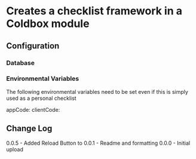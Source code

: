 # Creates a checklist framework in a Coldbox module

## Configuration

### Database

### Environmental Variables
The following environmental variables need to be set even if this is simply used as a  personal checklist

appCode: 
clientCode: 

## Change Log
0.0.5 - Added Reload Button to 
0.0.1 - Readme and formatting
0.0.0 - Initial upload